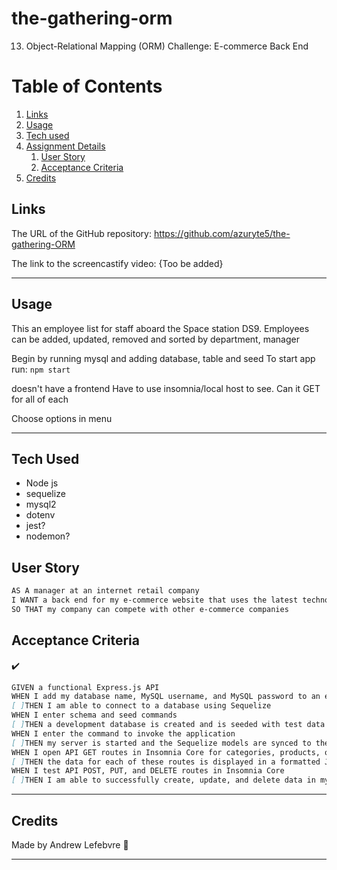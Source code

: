 # the-gathering-orm
13. Object-Relational Mapping (ORM) Challenge: E-commerce Back End
# Table of Contents
1. [Links](#links)
1. [Usage](#usage)
1. [Tech used](#tech-used)
1. [Assignment Details](#assignment-details)
    1. [User Story](#user-story)
    1. [Acceptance Criteria](#acceptance-criteria)
1. [Credits](#credits)

## Links
The URL of the GitHub repository: https://github.com/azuryte5/the-gathering-ORM

The link to the screencastify video: {Too be added}

-----
## Usage
This an employee list for staff aboard the Space station DS9. Employees can be added, updated, removed and sorted by department, manager

Begin by running mysql and adding database, table and seed
To start app run:  ```npm start```

doesn't have a frontend
Have to use insomnia/local host to see.
Can it GET for all of each


Choose options in menu 

<!---Make sure you uncomment this next itme>
<!-- ![code preview](https://user-images.githubusercontent.com/85147307/141664565-3c91c212-80a0-413d-a103-e90588f6a8bb.png) -->
<!-- ![https://user-images.githubusercontent.com/85147307/141664564-00cec570-a902-441e-8dd2-9036aeec96be.png) -->

-----
## Tech Used 

- Node js
- sequelize
- mysql2
- dotenv
- jest?
- nodemon?

## User Story

```md
AS A manager at an internet retail company
I WANT a back end for my e-commerce website that uses the latest technologies
SO THAT my company can compete with other e-commerce companies
```

## Acceptance Criteria
✔️
```md
GIVEN a functional Express.js API
WHEN I add my database name, MySQL username, and MySQL password to an environment variable file
[ ]THEN I am able to connect to a database using Sequelize
WHEN I enter schema and seed commands
[ ]THEN a development database is created and is seeded with test data
WHEN I enter the command to invoke the application
[ ]THEN my server is started and the Sequelize models are synced to the MySQL database
WHEN I open API GET routes in Insomnia Core for categories, products, or tags
[ ]THEN the data for each of these routes is displayed in a formatted JSON
WHEN I test API POST, PUT, and DELETE routes in Insomnia Core
[ ]THEN I am able to successfully create, update, and delete data in my database
```

----
## Credits
Made by Andrew Lefebvre 🏢

-----
